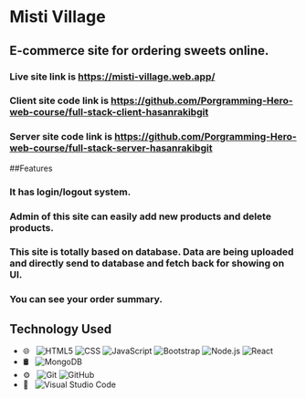 # Misti Village
## E-commerce site for ordering sweets online.
### Live site link is https://misti-village.web.app/
### Client site code link is https://github.com/Porgramming-Hero-web-course/full-stack-client-hasanrakibgit
### Server site code link is https://github.com/Porgramming-Hero-web-course/full-stack-server-hasanrakibgit

##Features
### It has login/logout system.
### Admin of this site can easily add new products and delete products.
### This site is totally based on database. Data are being uploaded and directly send to database and fetch back for showing on UI. 
### You can see your order summary.

## Technology Used
- 🌐 &nbsp;
  ![HTML5](https://img.shields.io/badge/-HTML5-333333?style=flat&logo=HTML5)
  ![CSS](https://img.shields.io/badge/-CSS-333333?style=flat&logo=CSS3&logoColor=1572B6)
  ![JavaScript](https://img.shields.io/badge/-JavaScript-333333?style=flat&logo=javascript)
  ![Bootstrap](https://img.shields.io/badge/-Bootstrap-333333?style=flat&logo=bootstrap&logoColor=563D7C)
  ![Node.js](https://img.shields.io/badge/-Node.js-333333?style=flat&logo=node.js)
  ![React](https://img.shields.io/badge/-React-333333?style=flat&logo=react)
- 🛢 &nbsp;
  ![MongoDB](https://img.shields.io/badge/-MongoDB-333333?style=flat&logo=mongodb)
- ⚙️ &nbsp;
  ![Git](https://img.shields.io/badge/-Git-333333?style=flat&logo=git)
  ![GitHub](https://img.shields.io/badge/-GitHub-333333?style=flat&logo=github)
- 🔧 &nbsp;
  ![Visual Studio Code](https://img.shields.io/badge/-Visual%20Studio%20Code-333333?style=flat&logo=visual-studio-code&logoColor=007ACC)




